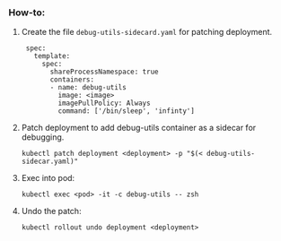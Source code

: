 ### How-to:

1. Create the file `debug-utils-sidecard.yaml` for patching deployment.
   ```
    spec:
      template:
        spec:
          shareProcessNamespace: true
          containers:
          - name: debug-utils
            image: <image> 
            imagePullPolicy: Always
            command: ['/bin/sleep', 'infinty']
   ```

2. Patch deployment to add debug-utils container as a sidecar for debugging.
   ```
   kubectl patch deployment <deployment> -p "$(< debug-utils-sidecar.yaml)"
   ```
3. Exec into pod:
   ``` 
   kubectl exec <pod> -it -c debug-utils -- zsh
   ```
4. Undo the patch:
   ```
   kubectl rollout undo deployment <deployment>
   ```
